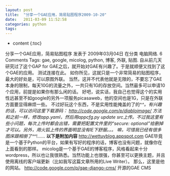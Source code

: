```yaml
---
layout: post
title:  "分享一个GAE应用，简易贴图程序2009-10-20"
date:   2011-03-09 11:52:58
categories: python
tags:
---
```


* content
{:toc}

 分享一个GAE应用，简易贴图程序 发表于 2009年03月04日 在分类 电脑网络. 6 Comments Tags: gae, google, micolog, python, 博客, 外联, 贴图.    自从前几天研究过了这个GAP for GAE之后，就开始对GAE有兴趣了。于是就顺便又找到了这个GAE的应用。 测试连接在此。 如你所见，这就只是一个非常简易的贴图程序，最大的好处是，可以原图外联。 当然，这并不代表他就是无限的，不要忘了GAE本身的限制，每天10G的流量之外，一共只有1G的存放空间。当然最多可以申请10个应用，前提是如果你有那么闲的话。   好吧，说实话，我自己也觉得这个的实用性远甚至不如google的另外一项服务picasaweb，他的空间也是1G，只是在外联方面要显得麻烦一些。  不过好玩这个东西，不是实用性能掩盖的了的^_^。有兴趣的话，可以访问这里下载源码： http://code.google.com/p/diabloimage/ 方法和之前一样，修改app.yaml，然后用appcfg.py update src上传。不过我这里有些小问题，每次上传时都会出错，需要把配置文件里的“secure: optional”给删掉才可以。另外，用火狐上传的界面明显没有IE下舒服。。。 嘛，可惜我已经有很多图床跟相册了^_^!…… ____________以下是附加内容____________  http://wettuyblog.appspot.com GAE毕竟是一个基于Python的平台，如果有写好的程序的话，博客也没有问题，就像你在上面看到的那样。 micolog是一个基于GAE的博客程序，风格看起来十分wordpress，所以也让我很熟悉。当然功能上也很强，你甚至可以更换主题，并且使用离线的客户端更新（比如我写这篇文章所用的Live Writer）。 那么，这里是他的网站。     http://code.google.com/p/gae-django-cms/
 开源的GAE CMS
        

